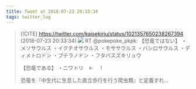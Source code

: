 ```yaml
---
title: Tweet at 2018-07-23 20:33:34
tags: twitter_log
---
```


> [!CITE] https://twitter.com/kaisekiriu/status/1021357650238267394 (2018-07-23 20:33:34)
> ![](https://twitter.com/kaisekiriu/status/1021357650238267394)
> RT @pokepoke_pkpk: 【恐竜ではない】
> ・メソサウルス
> ・イクチオサウルス
> ・モササウルス
> ・バシロサウルス
> ・ディメトロドン
> ・プテラノドン
> ・フタバスズキリュウ
> 
> 【恐竜である】
> ・ニワトリ　←　！
> 
> 恐竜を『中生代に生息した直立歩行を行う爬虫類』と定義すれ…
